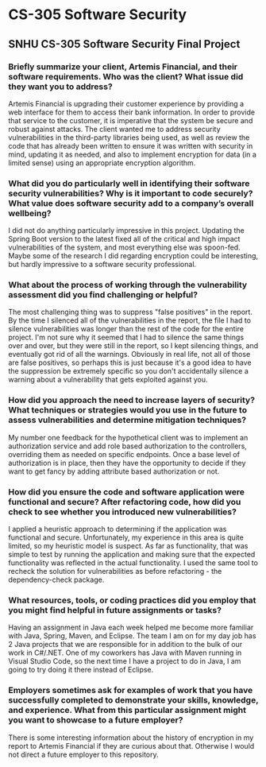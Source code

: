 # CS-305 Software Security
## SNHU CS-305 Software Security Final Project

### Briefly summarize your client, Artemis Financial, and their software requirements. Who was the client? What issue did they want you to address?
Artemis Financial is upgrading their customer experience by providing a web interface for them to access their bank information. In order to provide that service to the customer, it is imperative that the system be secure and robust against attacks. The client wanted me to address security vulnerabilities in the third-party libraries being used, as well as review the code that has already been written to ensure it was written with security in mind, updating it as needed, and also to implement encryption for data (in a limited sense) using an appropriate encryption algorithm.

### What did you do particularly well in identifying their software security vulnerabilities? Why is it important to code securely? What value does software security add to a company’s overall wellbeing?
I did not do anything particularly impressive in this project. Updating the Spring Boot version to the latest fixed all of the critical and high impact vulnerabilities of the system, and most everything else was spoon-fed. Maybe some of the research I did regarding encryption could be interesting, but hardly impressive to a software security professional.

### What about the process of working through the vulnerability assessment did you find challenging or helpful?
The most challenging thing was to suppress "false positives" in the report. By the time I silenced all of the vulnerabilities in the report, the file I had to silence vulnerabilities was longer than the rest of the code for the entire project. I'm not sure why it seemed that I had to silence the same things over and over, but they were still in the report, so I kept silencing things, and eventually got rid of all the warnings. Obviously in real life, not all of those are false positives, so perhaps this is just because it's a good idea to have the suppression be extremely specific so you don't accidentally silence a warning about a vulnerability that gets exploited against you.

### How did you approach the need to increase layers of security? What techniques or strategies would you use in the future to assess vulnerabilities and determine mitigation techniques?
My number one feedback for the hypothetical client was to implement an authorization service and add role based authorization to the controllers, overriding them as needed on specific endpoints. Once a base level of authorization is in place, then they have the opportunity to decide if they want to get fancy by adding attribute based authorization or not.

### How did you ensure the code and software application were functional and secure? After refactoring code, how did you check to see whether you introduced new vulnerabilities?
I applied a heuristic approach to determining if the application was functional and secure. Unfortunately, my experience in this area is quite limited, so my heuristic model is suspect. As far as functionality, that was simple to test by running the application and making sure that the expected functionality was reflected in the actual functionality. I used the same tool to recheck the solution for vulnerabilities as before refactoring - the dependency-check package.

### What resources, tools, or coding practices did you employ that you might find helpful in future assignments or tasks?
Having an assignment in Java each week helped me become more familiar with Java, Spring, Maven, and Eclipse. The team I am on for my day job has 2 Java projects that we are responsible for in addition to the bulk of our work in C#/.NET. One of my coworkers has Java with Maven running in Visual Studio Code, so the next time I have a project to do in Java, I am going to try doing it there instead of Eclipse.

### Employers sometimes ask for examples of work that you have successfully completed to demonstrate your skills, knowledge, and experience. What from this particular assignment might you want to showcase to a future employer?
There is some interesting information about the history of encryption in my report to Artemis Financial if they are curious about that. Otherwise I would not direct a future employer to this repository.
